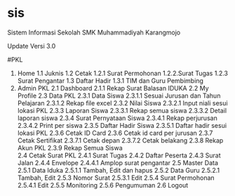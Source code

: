 # sis
 Sistem Informasi Sekolah SMK Muhammadiyah Karangmojo

Update Versi 3.0
 
#PKL
1. Home
    1.1 Juknis
    1.2 Cetak
        1.2.1 Surat Permohonan
        1.2.2.Surat Tugas
        1.2.3 Surat Pengantar
    1.3 Daftar Hadir
        1.3.1 TIM dan Guru Pembimbing
2. Admin PKL
    2.1 Dashboard
        2.1.1 Rekap Surat Balasan IDUKA
    2.2 My Profile
    2.3 Data PKL
        2.3.1 Data Siswa
            2.3.1.1 Sesuai Jurusan dan Tahun Pelajaran
            2.3.1.2 Rekap file excel
        2.3.2 Nilai Siswa
            2.3.2.1 Input niali sesui lokasi PKL
        2.3.3 Laporan Siswa
            2.3.3.1 Rekap semua siswa
            2.3.3.2 Detail laporan siswa
        2.3.4 Surat Pernyataan Siswa
            2.3.4.1 Rekap perjurusan
            2.3.4.2 Print per siswa
        2.3.5 Daftar Hadir Siswa
            2.3.5.1 Daftar hadir sesui lokasi PKL
        2.3.6 Cetak ID Card
            2.3.6 Cetak id card per jurusan
        2.3.7 Cetak Sertifikat
            2.3.7.1 Cetak depan
            2.3.7.2 Cetak belakang
        2.3.8 Rekap Akun PKL
        2.3.9 Rekap Semua Siswa               
    2.4 Cetak Surat PKL
        2.4.1 Surat Tugas
        2.4.2 Daftar Peserta
        2.4.3 Surat Jalan
        2.4.4 Envelope
            2.4.4.1 Amplop surat pengantar
    2.5 Master Data
        2.5.1 Data Iduka
            2.5.1.1 Tambah, Edit dan hapus
        2.5.2 Data Guru
            2.5.2.1 Tambah, Edit
        2.5.3 Nomor Surat
            2.5.3.1 Edit
        2.5.4 Surat Permohonan
            2.5.4.1 Edit
        2.5.5 Monitoring
        2.5.6 Pengumuman
    2.6 Logout